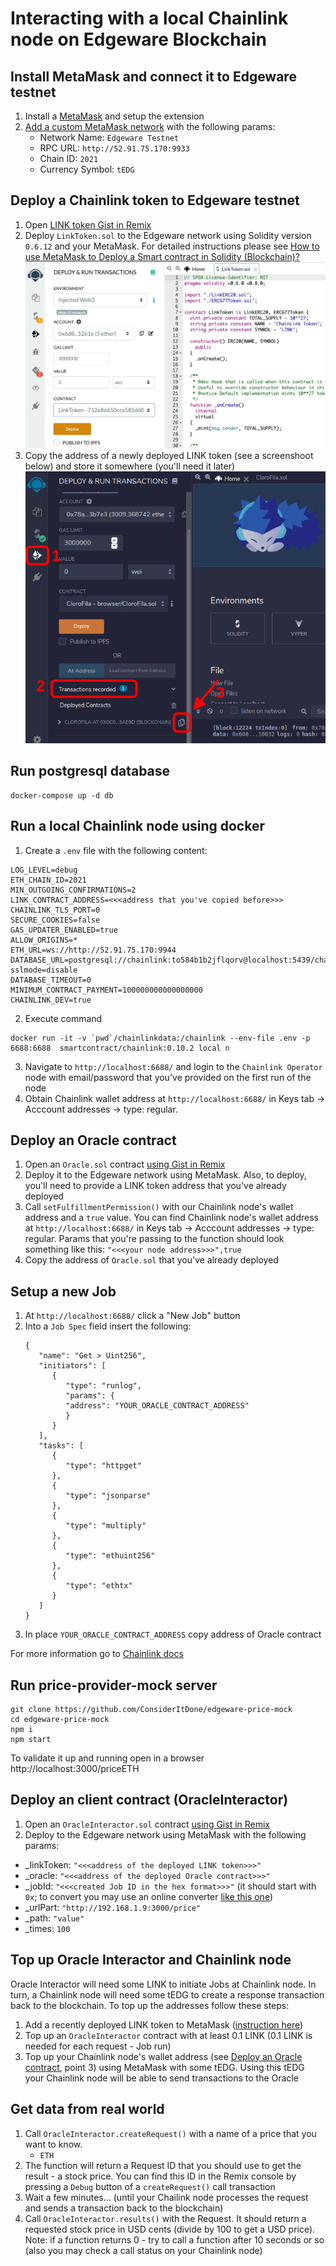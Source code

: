 # Interacting with a local Chainlink node on Edgeware Blockchain


## Install MetaMask and connect it to Edgeware testnet
1. Install a [MetaMask](https://metamask.io/download.html) and setup the extension
2. [Add a custom MetaMask network](https://metamask.zendesk.com/hc/en-us/articles/360043227612-How-to-add-custom-Network-RPC-and-or-Block-Explorer) with the following params:
   * Network Name: `Edgeware Testnet`
   * RPC URL: `http://52.91.75.170:9933`
   * Chain ID: `2021`
   * Currency Symbol: `tEDG`

## Deploy a Chainlink token to Edgeware testnet
1. Open [LINK token Gist in Remix](https://remix.ethereum.org/#version=soljson-v0.6.12+commit.27d51765.js&optimize=false&evmVersion=null&gist=712e86650cca585dd09b99bdadf54ede)
2. Deploy `LinkToken.sol` to the Edgeware network using Solidity version `0.6.12` and your MetaMask. For detailed instructions please see [How to use MetaMask to Deploy a Smart contract in Solidity (Blockchain)?](https://www.geeksforgeeks.org/how-to-use-metamask-to-deploy-a-smart-contract-in-solidity-blockchain/)
![Deploy a contract with Remix](screenshots/deploy-with-remix.png)
3. Copy the address of a newly deployed LINK token (see a screenshoot below) and store it somewhere (you'll need it later)
![Copy a contract address](screenshots/copy-contract-address.png)


## Run postgresql database 

```
docker-compose up -d db
```

## Run a local Chainlink node using docker

1. Create a `.env` file with the following content:

```
LOG_LEVEL=debug
ETH_CHAIN_ID=2021
MIN_OUTGOING_CONFIRMATIONS=2
LINK_CONTRACT_ADDRESS=<<<address that you've copied before>>>
CHAINLINK_TLS_PORT=0
SECURE_COOKIES=false
GAS_UPDATER_ENABLED=true
ALLOW_ORIGINS=*
ETH_URL=ws://http://52.91.75.170:9944
DATABASE_URL=postgresql://chainlink:to584b1b2jflqorv@localhost:5439/chainlink?sslmode=disable
DATABASE_TIMEOUT=0
MINIMUM_CONTRACT_PAYMENT=100000000000000000
CHAINLINK_DEV=true
```

2. Execute command
```
docker run -it -v `pwd`/chainlinkdata:/chainlink --env-file .env -p 6688:6688  smartcontract/chainlink:0.10.2 local n
```

3. Navigate to `http://localhost:6688/` and login to the `Chainlink Operator` node with email/password that you've provided on the first run of the node
4. Obtain Chainlink wallet address at `http://localhost:6688/` in Keys tab -> Acccount addresses -> type: regular.

## Deploy an Oracle contract
1. Open an `Oracle.sol` contract [using Gist in Remix](https://remix.ethereum.org/#version=soljson-v0.6.6+commit.6c089d02.js&optimize=false&runs=200&gist=612e50ae8eeeb79f8fc5db3d60537b21)
2. Deploy it to the Edgeware network using MetaMask. Also, to deploy, you'll need to provide a LINK token address that you've already deployed
3. Call `setFulfillmentPermission()` with our Chainlink node's wallet address and a `true` value. You can find Chainlink node's wallet address at `http://localhost:6688/` in Keys tab -> Acccount addresses -> type: regular. Params that you're passing to the function should look something like this: `"<<<your node address>>>",true`
4. Copy the address of `Oracle.sol` that you've already deployed


## Setup a new Job

1. At `http://localhost:6688/` click a "New Job" button
2. Into a `Job Spec` field insert the following:
   ```
   {
      "name": "Get > Uint256",
      "initiators": [
         {
            "type": "runlog",
            "params": {
            "address": "YOUR_ORACLE_CONTRACT_ADDRESS"
            }
         }
      ],
      "tasks": [
         {
            "type": "httpget"
         },
         {
            "type": "jsonparse"
         },
         {
            "type": "multiply"
         },
         {
            "type": "ethuint256"
         },
         {
            "type": "ethtx"
         }
      ]
   }
   ```
3. In place `YOUR_ORACLE_CONTRACT_ADDRESS` copy address of Oracle contract

For more information go to [Chainlink docs](https://docs.chain.link/docs/fulfilling-requests#add-jobs-to-the-node)

## Run price-provider-mock server

```
git clone https://github.com/ConsiderItDone/edgeware-price-mock
cd edgeware-price-mock
npm i
npm start
```

To validate it up and running open in a browser http://localhost:3000/priceETH

## Deploy an client contract (OracleInteractor)
1. Open an `OracleInteractor.sol` contract [using Gist in Remix](https://remix.ethereum.org/#version=soljson-v0.6.7+commit.b8d736ae.js&optimize=false&evmVersion=null&gist=eaf26608afc8ab8d545b62d751d487b5)
2. Deploy to the Edgeware network using MetaMask with the following params:
  * _linkToken: `"<<<address of the deployed LINK token>>>"`
  * _oracle: `"<<<address of the deployed Oracle contract>>>"`
  * _jobId: `"<<<created Job ID in the hex format>>>"` (it should start with `0x`; to convert you may use an online converter [like this one](https://www.rapidtables.com/convert/number/ascii-to-hex.html))
  * _urlPart: `"http://192.168.1.9:3000/price"`
  * _path: `"value"`
  * _times: `100`
  
  
## Top up Oracle Interactor and Chainlink node
Oracle Interactor will need some LINK to initiate Jobs at Chainlink node. In turn, a Chainlink node will need some tEDG to create a response transaction back to the blockchain. To top up the addresses follow these steps:
1. Add a recently deployed LINK token to MetaMask ([instruction here](https://metamask.zendesk.com/hc/en-us/articles/360015489031-How-to-view-see-your-tokens-custom-tokens-in-Metamask))
2. Top up an `OracleInteractor` contract with at least 0.1 LINK (0.1 LINK is needed for each request - Job run)
3. Top up your Chainlink node's wallet address (see [Deploy an Oracle contract](#Deploy-an-Oracle-contract), point 3) using MetaMask with some tEDG. Using this tEDG your Chainlink node will be able to send transactions to the Oracle

## Get data from real world
1. Call `OracleInteractor.createRequest()` with a name of a price that you want to know.
   * `ETH` 
2. The function will return a Request ID that you should use to get the result - a stock price. You can find this ID in the Remix console by pressing a `Debug` button of a `createRequest()` call transaction
1. Wait a few minutes... (until your Chailink node processes the request and sends a transaction back to the blockchain)
2. Call `OracleInteractor.results()` with the Request. It should return a requested stock price in USD cents (divide by 100 to get a USD price). Note: if a function returns 0 - try to call a function after 10 seconds or so (also you may check a call status on your Chainlink node)
